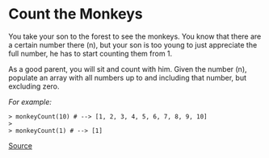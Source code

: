 # Count the Monkeys

You take your son to the forest to see the monkeys. You know that there
are a certain number there (n), but your son is too young to just appreciate
the full number, he has to start counting them from 1.

As a good parent, you will sit and count with him. Given the number (n),
populate an array with all numbers up to and including that number, but
excluding zero.

*For example:*

```text
> monkeyCount(10) # --> [1, 2, 3, 4, 5, 6, 7, 8, 9, 10]
>
> monkeyCount(1) # --> [1]
```

[Source](https://www.codewars.com/kata/count-the-monkeys)